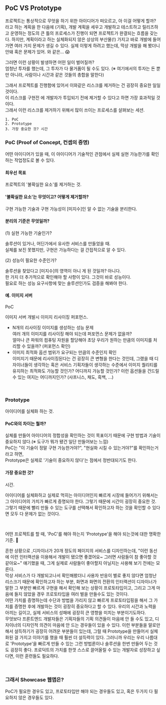 ## PoC VS Prototype

프로젝트는 통상적으로 무엇을 하기 위한 아이디어가 떠오르고, 아 이걸 어떻게 할까? 라고 하는 계획을 한 다음에 (기획), 개발 계획을 세우고 개발하고 테스트하고 릴리즈하고 운영하는 정도의 큰 틀의 프로세스가 진행이 되면 프로젝트가 완결되는 흐름을 갖는다.
하지만, 계획이라고 하는 실체화되지 않은 상상의 부산물(!) 가지고 바로 개발에 들어가면 여러 가지 문제가 생길 수 있다. 실제 이렇게 하려고 했는데, 막상 개발을 해 봤더니 안돼 혹은 문제가 있어. 와 같은... 😱

그러면 이런 상황이 발생하면 어떤 일이 벌어질까?<br />
엄청난 투자를 했는데, 그 투자가 다 물거품이 될 수도 있다. (※ 여기에서의 투자는 돈 뿐만 아니라, 사람이나 시간과 같은 것들의 총합을 말한다)

그래서 프로젝트를 진행함에 있어서 이와같은 리스크를 제거하는 건 굉장히 중요한 일일 것이다.<br />
이 리스크를 구현전 에 개발자가 투입되기 전에 제거할 수 있다고 하면 가장 효과적일 것이다.<br />
그래서 이런 리스크를 제거하기 위해서 많이 쓰이는 프로세스를 살펴보는 세션.

```
1. PoC
2. Prototype
3. 가장 중요한 것? 시간
```

### PoC (Proof of Concept, 컨셉의 증명)

어떤 아이디어가 있을 때, 이 아이디어가 기술적인 관점에서 실제 실현 가능한가를 확인하는 작업정도로 볼 수 있다.

#### 최우선 목표

프로젝트의 '불확실한 요소'를 제거하는 것.

#### '불확실한 요소'는 무엇이고? 어떻게 제거할까?

구현 가능한 기술과 구현 가능성이 [미지수]인 알 수 없는 기술을 분리한다.

#### 분리의 기준은 무엇일까?

(1) 실현 가능한 기술인가?

솔루션이 있거나, 어딘가에서 유사한 서비스를 만들었을 때.<br />
실체를 보진 못했지만, 구현은 가능하다는 걸 간접적으로 알 수 있다.

(2) 성능이 필요한 수준인가?

솔루션을 찾았다고 [미지수]의 영역이 아니 게 된 것일까? 아니다.<br />
한 가지 더 추가적으로 확인해야 할 사항이 있다. 그것이 바로 성능이다.<br />
필요로 하는 성능 요구사항에 맞는 솔루션인가도 검증을 해봐야 한다.

#### 예. 이미지 서버

PoC<br />

이미지 서버 개발시 이미지 리사이징 퍼포먼스. <br />

- N개의 리사이징 이미지를 생성하는 성능 문제 <br />
  여러 개의 이미지를 리사이징 해야 되는데 퍼포먼스 문제가 없을까?<br />
  얼마나 큰 파워의 컴퓨팅 자원을 할당해야 초당 우리가 원하는 만큼의 이미지를 처리할 수 있을까? (퍼포먼스 확인)<br />
- 이미지 최적화 옵션 범위가 요구되는 만큼의 수준인지 확인<br />
  이미지기 때문에 리사이징된다는 건 굉장히 큰 변형을 한다는 것인데, 그랬을 때 디자이너들이 생각하는 혹은 서비스 기획자들이 생각하는 수준에서 이미지 퀄리티를 유지하는 최적화도 가능할 것인가? 어디까지 가능할 것인가? 이런 옵션들을 건드릴 수 있는 여지는 어디까지인가? (샤프니스, 채도, 흑백, ...)

<br />

### Prototype

아이디어를 실체화 하는 것.

#### PoC와의 차이는 뭘까?

실체를 만들어 아이디어의 정합성을 확인하는 것이 목표이기 때문에 구현 방법과 기술이 중요하지 않다.(※ 도구가 뭐가 됐건 일단 만들어보는 느낌)<br />
PoC는 "이 기술이 정말 구현 가능한거야?", "현실화 시킬 수 있는거야?"를 확인하는거라고 하면, <br />
Prototype은 실제로 '기술이 중요하지 않다'는 점에서 정반대되기도 한다.

#### 가장 중요한 것?

시간.<br />

아이디어를 실체화하고 실제로 먹히는 아이디어인지 빠르게 시장에 들어가기 위해서는 그 아이디어의 가치가 빠르게 증명되야 한다. 그렇기 때문에 시간이 굉장히 중요한 것. 그렇기 때문에 빨리 만들 수 있는 도구를 선택해서 확인하고자 하는 것을 확인할 수 있다면 모두 다 문제가 없는 것이다.

<br />

어떤 프로젝트를 할 때, 'PoC'를 해야 하는지 'Prototype'을 해야 되는것에 대한 명확한 기준. 🙂

흔한 상황으로 ,디자이너가 20개 정도의 페이지의 서비스를 디자인하는데, "이런 동선에 이런 인터랙션을 이용해서 개발이 됐으면 좋겠어요~ 그러면 사람들이 참 좋아할 것 같아요~" 얘기했을 때, 그게 실제로 사람들이 좋아할지 아닐지는 사용해 보기 전에는 모른다. <br />
막상 서비스가 다 개발되고나서 확인해봤더니 사용자 반응이 별로 좋지 않다면 엄청난 리스크기 때문에 확인하고자 하는 부분, 화면과 화면의 전환의 인터랙션이 디자이너가 말한 그 부분만 빠르게 구현을 해서 확인해 보는 상황이 프로토타입이고, 그리고 그게 마음에 들지 않았을 경우 프로토타입을 여러 벌을 만들수도 있는 것이다.<br />
어떤 가치를 증명하는데 수단과 방법을 가리지 않고 빠르게 프로토타입핑을 해서 그 가치를 증명한 후에 개발하는 것이 굉장히 중요하다고 할 수 있다. 우리의 시간과 노력을 아끼는 길이고, 실제 서비스의 성패에 굉장히 큰 영향을 미치는 부분이기도하다.<br />
무엇보다 프론트엔드 개발자들은 기획자들의 기획 의견들이 마음에 안 들 수도 있고, 디자이너의 디자인적 의견이 마음에 안 드는 경우들이 있을 수 있다. 이런 부분들을 말로만 해서 설득하기가 굉장히 어려운 부분들이 있는데, 그럴 때 Prototype을 만들어서 실체화된 걸 가지고 이야기를 했을 때 훨씬 더 설득력이 있다. 그러니까 우리는 우리 나름대로 'Prototype'을 빠르게 만들 수 있는 그런 방법론이나 솔루션을 한번 만들어 두는 것도 굉장히 좋다. 프로덕트의 가치를 한껏 스스로 끌어올릴 수 있는 개발자로 성장하고 싶다면, 이런 훈련들도 필요하다.

<br />

### 그래서 Showcase 웹앱은?

PoC가 필요한 경우도 있고, 프로토타입만 해야 되는 경우들도 있고, 혹은 두가지 다 필요하지 않은 경우들도 있다.
